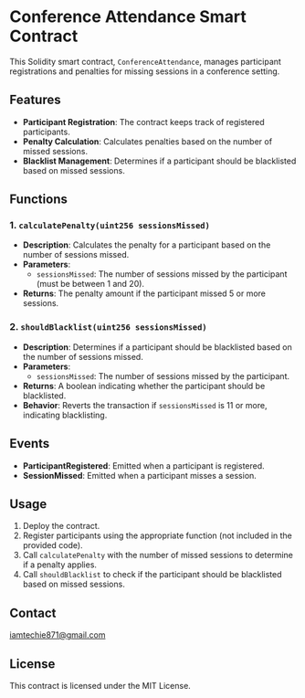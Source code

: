 # Conference Attendance Smart Contract

This Solidity smart contract, `ConferenceAttendance`, manages participant registrations and penalties for missing sessions in a conference setting. 

## Features

- **Participant Registration**: The contract keeps track of registered participants.
- **Penalty Calculation**: Calculates penalties based on the number of missed sessions.
- **Blacklist Management**: Determines if a participant should be blacklisted based on missed sessions.

## Functions

### 1. `calculatePenalty(uint256 sessionsMissed)`

- **Description**: Calculates the penalty for a participant based on the number of sessions missed.
- **Parameters**:
  - `sessionsMissed`: The number of sessions missed by the participant (must be between 1 and 20).
- **Returns**: The penalty amount if the participant missed 5 or more sessions.

### 2. `shouldBlacklist(uint256 sessionsMissed)`

- **Description**: Determines if a participant should be blacklisted based on the number of sessions missed.
- **Parameters**:
  - `sessionsMissed`: The number of sessions missed by the participant.
- **Returns**: A boolean indicating whether the participant should be blacklisted.
- **Behavior**: Reverts the transaction if `sessionsMissed` is 11 or more, indicating blacklisting.

## Events

- **ParticipantRegistered**: Emitted when a participant is registered.
- **SessionMissed**: Emitted when a participant misses a session.

## Usage

1. Deploy the contract.
2. Register participants using the appropriate function (not included in the provided code).
3. Call `calculatePenalty` with the number of missed sessions to determine if a penalty applies.
4. Call `shouldBlacklist` to check if the participant should be blacklisted based on missed sessions.

## Contact 

iamtechie871@gmail.com

## License

This contract is licensed under the MIT License.
